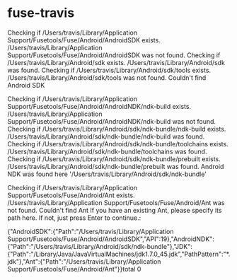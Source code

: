 # fuse-travis

Checking if /Users/travis/Library/Application Support/Fusetools/Fuse/Android/AndroidSDK exists.
/Users/travis/Library/Application Support/Fusetools/Fuse/Android/AndroidSDK was not found.
Checking if /Users/travis/Library/Android/sdk exists.
/Users/travis/Library/Android/sdk was found.
Checking if /Users/travis/Library/Android/sdk/tools exists.
/Users/travis/Library/Android/sdk/tools was not found.
Couldn't find Android SDK


Checking if /Users/travis/Library/Application Support/Fusetools/Fuse/Android/AndroidNDK/ndk-build exists.
/Users/travis/Library/Application Support/Fusetools/Fuse/Android/AndroidNDK/ndk-build was not found.
Checking if /Users/travis/Library/Android/sdk/ndk-bundle/ndk-build exists.
/Users/travis/Library/Android/sdk/ndk-bundle/ndk-build was found.
Checking if /Users/travis/Library/Android/sdk/ndk-bundle/toolchains exists.
/Users/travis/Library/Android/sdk/ndk-bundle/toolchains was found.
Checking if /Users/travis/Library/Android/sdk/ndk-bundle/prebuilt exists.
/Users/travis/Library/Android/sdk/ndk-bundle/prebuilt was found.
Android NDK was found here '/Users/travis/Library/Android/sdk/ndk-bundle'


Checking if /Users/travis/Library/Application Support/Fusetools/Fuse/Android/Ant exists.
/Users/travis/Library/Application Support/Fusetools/Fuse/Android/Ant was not found.
Couldn't find Ant
If you have an existing Ant, please specify its path here. If not, just press Enter to continue.: 


{"AndroidSDK":{"Path":"/Users/travis/Library/Application Support/Fusetools/Fuse/Android/AndroidSDK","API":19},"AndroidNDK":{"Path":"/Users/travis/Library/Android/sdk/ndk-bundle"},"JDK":{"Path":"/Library/Java/JavaVirtualMachines/jdk1.7.0_45.jdk","PathPattern":"*.jdk"},"Ant":{"Path":"/Users/travis/Library/Application Support/Fusetools/Fuse/Android/Ant"}}total 0
